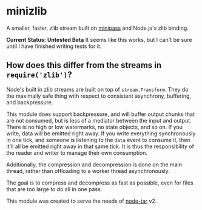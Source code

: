 # minizlib

A smaller, faster, zlib stream built on
[minipass](http://npm.im/minipass) and Node.js's zlib binding.

**Current Status: Untested Beta**  It seems like this works, but I
can't be sure until I have finished writing tests for it.

## How does this differ from the streams in `require('zlib')`?

Node's built in zlib streams are built on top of `stream.Transform`.
They do the maximally safe thing with respect to consistent
asynchrony, buffering, and backpressure.

This module does support backpressure, and will buffer output chunks
that are not consumed, but is less of a mediator between the input and
output.  There is no high or low watermarks, no state objects, and so
on.  If you write, data will be emitted right away.  If you write
everything synchronously in one tick, and someone is listening to the
`data` event to consume it, then it'll all be emitted right away in
that same tick.  It is thus the responsibility of the reader and
writer to manage their own consumption.

Additionally, the compression and decompression is done on the main
thread, rather than offloading to a worker thread asynchronously.

The goal is to compress and decompress as fast as possible, even for
files that are too large to do all in one pass.

This module was created to serve the needs of
[node-tar](http://npm.im/tar) v2.
